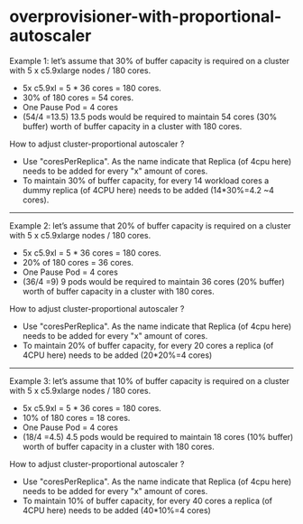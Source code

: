 # overprovisioner-with-proportional-autoscaler





Example 1: let’s assume that 30% of buffer capacity is required on a cluster with 5 x c5.9xlarge nodes / 180 cores.
- 5x c5.9xl = 5 * 36 cores = 180 cores.
- 30% of 180 cores = 54 cores.
- One Pause Pod = 4 cores
- (54/4 =13.5) 13.5 pods would be required to maintain 54 cores (30% buffer) worth of buffer capacity in a cluster with 180 cores.

How to adjust cluster-proportional autoscaler ?
- Use "coresPerReplica". As the name indicate that Replica (of 4cpu here) needs to be added for every "x" amount of cores.
- To maintain 30% of buffer capacity, for every 14 workload cores a dummy replica (of 4CPU here) needs to be added (14*30%=4.2 ~4 cores).

---

Example 2: let’s assume that 20% of buffer capacity is required on a cluster with 5 x c5.9xlarge nodes / 180 cores.
- 5x c5.9xl = 5 * 36 cores = 180 cores.
- 20% of 180 cores = 36 cores.
- One Pause Pod = 4 cores
- (36/4 =9) 9 pods would be required to maintain 36 cores (20% buffer) worth of buffer capacity in a cluster with 180 cores.

How to adjust cluster-proportional autoscaler ?
- Use "coresPerReplica". As the name indicate that Replica (of 4cpu here) needs to be added for every "x" amount of cores.
- To maintain 20% of buffer capacity, for every 20 cores a replica (of 4CPU here) needs to be added (20*20%=4 cores)
 
---
Example 3: let’s assume that 10% of buffer capacity is required on a cluster with 5 x c5.9xlarge nodes / 180 cores.
- 5x c5.9xl = 5 * 36 cores = 180 cores.
- 10% of 180 cores = 18 cores.
- One Pause Pod = 4 cores
- (18/4 =4.5) 4.5 pods would be required to maintain 18 cores (10% buffer) worth of buffer capacity in a cluster with 180 cores.

How to adjust cluster-proportional autoscaler ?
- Use "coresPerReplica". As the name indicate that Replica (of 4cpu here) needs to be added for every "x" amount of cores.
- To maintain 10% of buffer capacity, for every 40 cores a replica (of 4CPU here) needs to be added (40*10%=4 cores)
